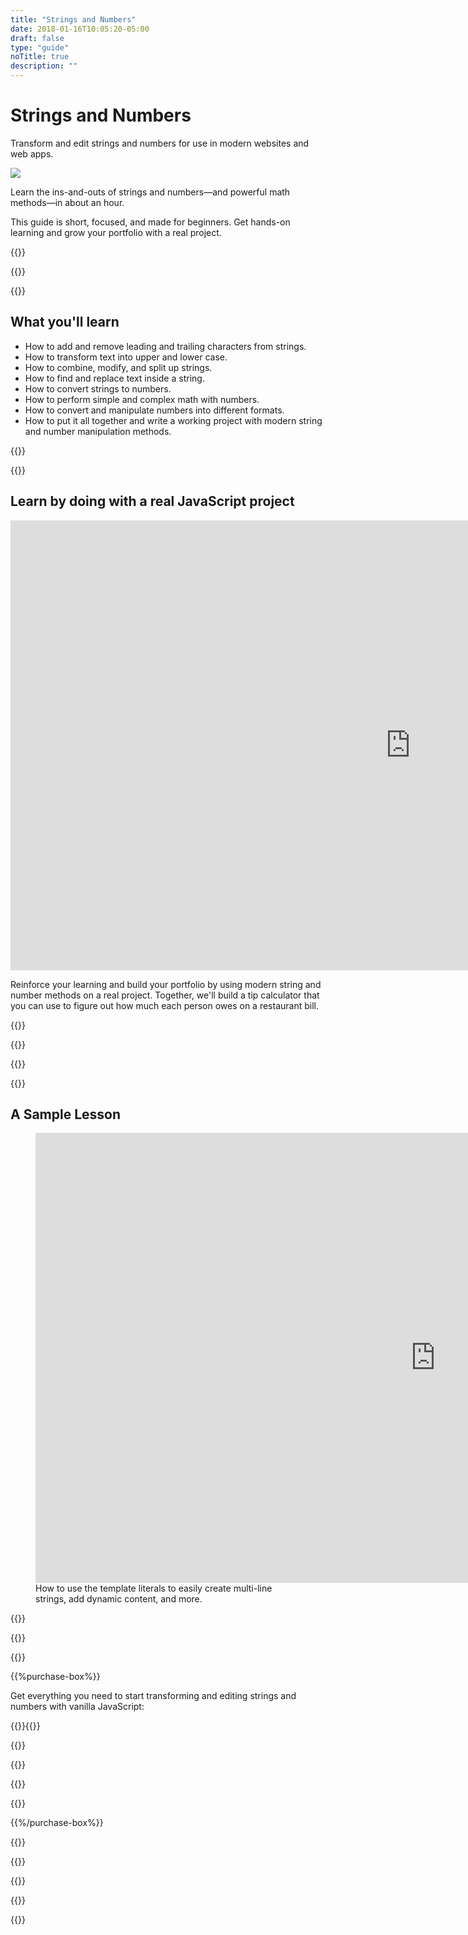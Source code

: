 ```yaml
---
title: "Strings and Numbers"
date: 2018-01-16T10:05:20-05:00
draft: false
type: "guide"
noTitle: true
description: ""
---
```


<h1 class="no-padding-top no-margin-bottom h5 text-sans">Strings and Numbers</h1>
<p><span class="text-xlarge text-serif">Transform and edit strings and numbers for use in modern websites and web apps.</span></p>

<img class="img-center img-hero" src="/img/guides/strings-and-numbers.png">

<span class="text-large">Learn the ins-and-outs of strings and numbers&mdash;and powerful math methods&mdash;in about an hour.</span>

This guide is short, focused, and made for beginners. Get hands-on learning and grow your portfolio with a real project.

{{<cta for="guide">}}

<div class="padding-bottom-small">{{<pricing-link>}}</div>

{{<guide-used-by>}}

## What you'll learn

- How to add and remove leading and trailing characters from strings.
- How to transform text into upper and lower case.
- How to combine, modify, and split up strings.
- How to find and replace text inside a string.
- How to convert strings to numbers.
- How to perform simple and complex math with numbers.
- How to convert and manipulate numbers into different formats.
- How to put it all together and write a working project with modern string and number manipulation methods.

{{<guide-formats>}}

{{<testimonial-group group="learn">}}

## Learn by doing with a real JavaScript project

<div class="fluid-vids"><iframe src="https://player.vimeo.com/video/537318831?badge=0&amp;autopause=0&amp;loop=1&amp;player_id=0&amp;app_id=58479" width="1280" height="720" frameborder="0" allow="autoplay; fullscreen; picture-in-picture" allowfullscreen title="A Tip Calculator App"></iframe></div>

Reinforce your learning and build your portfolio by using modern string and number methods on a real project. Together, we'll build a tip calculator that you can use to figure out how much each person owes on a restaurant bill.

{{<bonuses>}}

{{<pricing-link>}}

{{<testimonial-group group="slack">}}

{{<guide-skills>}}

## A Sample Lesson

<figure>
	<div class="fluid-vids no-margin-bottom"><iframe src="https://player.vimeo.com/video/523926309?badge=0&amp;autopause=0&amp;player_id=0&amp;app_id=58479" width="1280" height="720" frameborder="0" allow="autoplay; fullscreen; picture-in-picture" allowfullscreen></iframe></div>
	<figcaption>How to use the template literals to easily create multi-line strings, add dynamic content, and&nbsp;more.</figcaption>
</figure>

{{<sample>}}

{{<guide-money-back>}}

{{<guide-about-me>}}

{{%purchase-box%}}

Get everything you need to start transforming and editing strings and numbers with vanilla JavaScript:

{{<purchase-summary>}}{{</purchase-summary>}}

{{<cta for="guide-buy">}}

{{<purchase-link product="stringsNumbers">}}

{{<purchase-upsell upsell="beginner">}}

{{<sales-numbers>}}

{{%/purchase-box%}}

{{<testimonial-group group="purchase">}}

{{<guide-faq>}}

{{<pricing-link>}}

{{<testimonial-group group="faq">}}

{{<not-ready-yet>}}